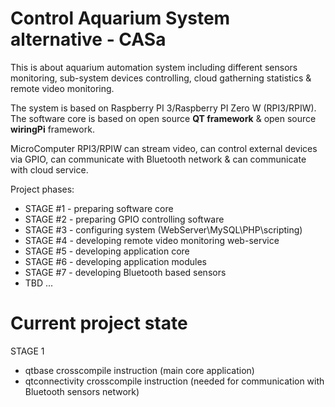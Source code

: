 # <b>C</b>ontrol <b>A</b>quarium <b>S</b>ystem alternative - CASa

This is about aquarium automation system including different sensors monitoring, sub-system devices controlling, cloud gatherning statistics & remote video monitoring. 

The system is based on Raspberry PI 3/Raspberry PI Zero W (RPI3/RPIW). 
The software core is based on open source <b>QT framework</b> & open source <b>wiringPi</b> framework.

MicroComputer RPI3/RPIW can stream video, can control external devices via GPIO, can communicate with Bluetooth network & can communicate with cloud service.

Project phases:
 - STAGE #1 - preparing software core
 - STAGE #2 - preparing GPIO controlling software
 - STAGE #3 - configuring system (WebServer\MySQL\PHP\scripting)
 - STAGE #4 - developing remote video monitoring web-service
 - STAGE #5 - developing application core
 - STAGE #6 - developing application modules
 - STAGE #7 - developing Bluetooth based sensors
 - TBD ... 

# Current project state
STAGE 1
 - qtbase crosscompile instruction (main core application)
 - qtconnectivity crosscompile instruction (needed for communication with Bluetooth sensors network) 
 
